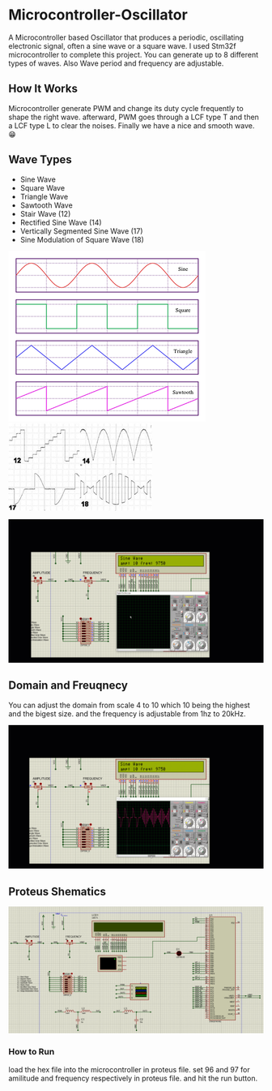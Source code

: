 # Microcontroller-Oscillator
A Microcontroller based Oscillator that produces a periodic, oscillating electronic signal, often a sine wave or a square wave. I used Stm32f microcontroller to complete this project. You can generate up to 8 different types of waves. Also Wave period and frequency are adjustable. 

## How It Works
Microcontroller generate PWM and change its duty cycle frequently to shape the right wave. afterward, PWM goes through a LCF type T and then a LCF type L to clear the noises. Finally we have a nice and smooth wave. 😁

## Wave Types
- Sine Wave
- Square Wave
- Triangle Wave
- Sawtooth Wave
- Stair Wave (12)
- Rectified Sine Wave (14)
- Vertically Segmented Sine Wave (17)
- Sine Modulation of Square Wave (18)

![](https://github.com/mehditeymorian/Microcontroller-Oscillator/blob/master/Assets/waves-1.png)
![](https://github.com/mehditeymorian/Microcontroller-Oscillator/blob/master/Assets/waves-2.png)

![Wave presentations](https://github.com/mehditeymorian/Microcontroller-Oscillator/blob/master/Assets/wave-types.gif)

## Domain and Freuqnecy
You can adjust the domain from scale 4 to 10 which 10 being the highest and the bigest size. and the frequency is adjustable from 1hz to 20kHz.

![Wave adjustment](https://github.com/mehditeymorian/Microcontroller-Oscillator/blob/master/Assets/wave-properties.gif)

## Proteus Shematics
![](https://github.com/mehditeymorian/Microcontroller-Oscillator/blob/master/Assets/schematic.png)

### How to Run
load the hex file into the microcontroller in proteus file. set 96 and 97 for amilitude and frequency respectively in proteus file. and hit the run button.
